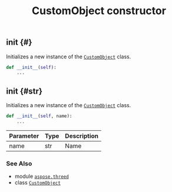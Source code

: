 ﻿---
title: CustomObject constructor
second_title: Aspose.3D for Python via .NET API References
description: 
type: docs
weight: 10
url: /python-net/aspose.threed/customobject/__init__/
is_root: false
---

## __init__ {#}

Initializes a new instance of the [`CustomObject`](/3d/python-net/aspose.threed/customobject) class.



```python
def __init__(self):
    ...
```




## __init__ {#str}

Initializes a new instance of the [`CustomObject`](/3d/python-net/aspose.threed/customobject) class.



```python
def __init__(self, name):
    ...
```


| Parameter | Type | Description |
| :- | :- | :- |
| name | str | Name |



### See Also
* module [`aspose.threed`](../../)
* class [`CustomObject`](/3d/python-net/aspose.threed/customobject)
